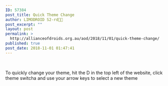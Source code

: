 ```yaml
---
ID: 57384
post_title: Quick Theme Change
author: LIMODROID S2-rd🔭🔬
post_excerpt: ""
layout: post
permalink: >
  http://allianceofdroids.org.au/aod/2018/11/01/quick-theme-change/
published: true
post_date: 2018-11-01 01:47:41
---
```

&nbsp;

To quickly change your theme, hit the D in the top left of the website, click theme switcha and use your arrow keys to select a new theme